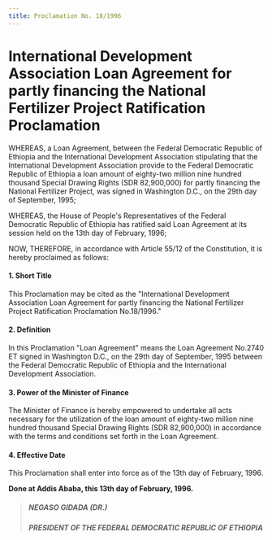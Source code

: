 ```yaml
---
title: Proclamation No. 18/1996
---
```


# International Development Association Loan Agreement for partly financing the National Fertilizer Project Ratification Proclamation

WHEREAS, a Loan Agreement, between the Federal Democratic Republic of Ethiopia and the International Development Association stipulating that the International Development Association provide to the Federal Democratic Republic of Ethiopia a loan amount of eighty-two million nine hundred thousand Special Drawing Rights (SDR 82,900,000) for partly financing the National Fertilizer Project, was signed in Washington D.C., on the 29th day of September, 1995;

WHEREAS, the House of People's Representatives of the Federal Democratic Republic of Ethiopia has ratified said Loan Agreement at its session held on the 13th day of February, 1996; 

NOW, THEREFORE, in accordance with Article 55/12 of the Constitution, it is hereby proclaimed as follows:

#### 1. Short Title

This Proclamation may be cited as the "International Development Association Loan Agreement for partly financing the National Fertilizer Project Ratification Proclamation No.18/1996."

#### 2. Definition

In this Proclamation "Loan Agreement" means the Loan Agreement No.2740 ET signed in Washington D.C., on the 29th day of September, 1995 between the Federal Democratic Republic of Ethiopia and the International Development Association.

#### 3. Power of the Minister of Finance

The Minister of Finance is hereby empowered to undertake all acts necessary for the utilization of the loan amount of eighty-two million nine hundred thousand Special Drawing Rights (SDR 82,900,000) in accordance with the terms and conditions set forth in the Loan Agreement.

#### 4. Effective Date

This Proclamation shall enter into force as of the 13th day of February, 1996.

**Done at Addis Ababa, this 13th day of February, 1996.**

> ##### NEGASO GIDADA (DR.)
>
> ##### PRESIDENT OF THE FEDERAL DEMOCRATIC REPUBLIC OF ETHIOPIA